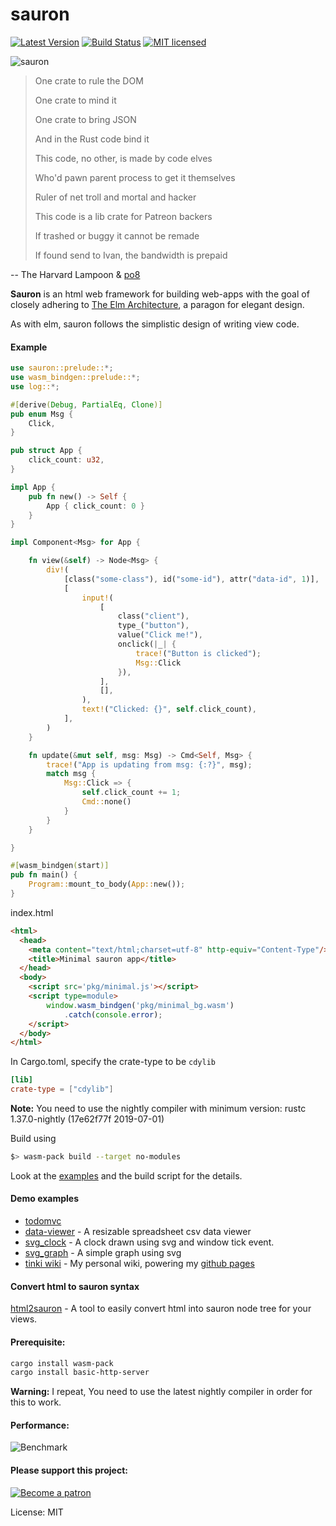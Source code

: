 # sauron


[![Latest Version](https://img.shields.io/crates/v/sauron.svg)](https://crates.io/crates/sauron)
[![Build Status](https://travis-ci.org/ivanceras/sauron.svg?branch=master)](https://travis-ci.org/ivanceras/sauron)
[![MIT licensed](https://img.shields.io/badge/license-MIT-blue.svg)](./LICENSE)

![sauron](https://raw.githubusercontent.com/ivanceras/sauron/master/assets/sauron.png)


> One crate to rule the DOM
>
> One crate to mind it
>
> One crate to bring JSON
>
> And in the Rust code bind it
>
>
>
> This code, no other, is made by code elves
>
> Who'd pawn parent process to get it themselves
>
> Ruler of net troll and mortal and hacker
>
> This code is a lib crate for Patreon backers
>
> If trashed or buggy it cannot be remade
>
> If found send to Ivan, the bandwidth is prepaid

-- The Harvard Lampoon & [po8](https://www.reddit.com/user/po8/)


 **Sauron** is an html web framework for building web-apps with the goal of
 closely adhering to [The Elm Architecture](https://guide.elm-lang.org/architecture/), a paragon for elegant design.

 As with elm, sauron follows the simplistic design of writing view code.

#### Example
```rust
use sauron::prelude::*;
use wasm_bindgen::prelude::*;
use log::*;

#[derive(Debug, PartialEq, Clone)]
pub enum Msg {
    Click,
}

pub struct App {
    click_count: u32,
}

impl App {
    pub fn new() -> Self {
        App { click_count: 0 }
    }
}

impl Component<Msg> for App {

    fn view(&self) -> Node<Msg> {
        div!(
            [class("some-class"), id("some-id"), attr("data-id", 1)],
            [
                input!(
                    [
                        class("client"),
                        type_("button"),
                        value("Click me!"),
                        onclick(|_| {
                            trace!("Button is clicked");
                            Msg::Click
                        }),
                    ],
                    [],
                ),
                text!("Clicked: {}", self.click_count),
            ],
        )
    }

    fn update(&mut self, msg: Msg) -> Cmd<Self, Msg> {
        trace!("App is updating from msg: {:?}", msg);
        match msg {
            Msg::Click => {
                self.click_count += 1;
                Cmd::none()
            }
        }
    }

}

#[wasm_bindgen(start)]
pub fn main() {
    Program::mount_to_body(App::new());
}
```
index.html
```html
<html>
  <head>
    <meta content="text/html;charset=utf-8" http-equiv="Content-Type"/>
    <title>Minimal sauron app</title>
  </head>
  <body>
    <script src='pkg/minimal.js'></script>
    <script type=module>
        window.wasm_bindgen('pkg/minimal_bg.wasm')
            .catch(console.error);
    </script>
  </body>
</html>
```
In Cargo.toml, specify the crate-type to be `cdylib`
```toml
[lib]
crate-type = ["cdylib"]
```

**Note:** You need to use the nightly compiler with minimum version: rustc 1.37.0-nightly (17e62f77f 2019-07-01)

Build using
```sh
$> wasm-pack build --target no-modules
```
Look at the [examples](https://github.com/ivanceras/sauron/tree/master/examples)
and the build script for the details.


#### Demo examples
- [todomvc](https://ivanceras.github.io/todomvc/)
- [data-viewer](https://ivanceras.github.io/data-viewer/) - A resizable spreadsheet csv data viewer
- [svg_clock](https://ivanceras.github.io/svg_clock/) - A clock drawn using svg and window tick event.
- [svg_graph](https://ivanceras.github.io/svg_graph/) - A simple graph using svg
- [tinki wiki](https://github.com/ivanceras/tinki) - My personal wiki, powering my [github
pages](https://ivanceras.github.io)

#### Convert html to sauron syntax
[html2sauron](https://ivanceras.github.io/html2sauron/) - A tool to easily convert html into
sauron node tree for your views.

#### Prerequisite:

```sh
cargo install wasm-pack
cargo install basic-http-server
```

**Warning:** I repeat, You need to use the latest nightly compiler in order for this to work.

#### Performance:
![Benchmark](https://raw.githubusercontent.com/ivanceras/sauron/master/assets/perf.png)

#### Please support this project:
 [![Become a patron](https://c5.patreon.com/external/logo/become_a_patron_button.png)](https://www.patreon.com/ivanceras)




License: MIT
